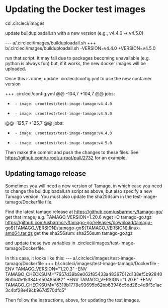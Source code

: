 # Updating the Docker test images

cd .circleci/images

update builduploadall.sh with a new version (e.g., v4.4.0 -> v4.5.0)

--- a/.circleci/images/builduploadall.sh
+++ b/.circleci/images/builduploadall.sh
-VERSION=v4.4.0
+VERSION=v4.5.0

run that script. It may fail due to packages becoming unavailable
(e.g. python is always fun) but, if it works, the new docker
images will be uploaded.

Once this is done, update .circleci/config.yml to use the new container version

+++ .circleci/config.yml
@@ -104,7 +104,7 @@ jobs:
-      - image: uroottest/test-image-tamago:v4.4.0
+      - image: uroottest/test-image-tamago:v4.5.0
@@ -125,7 +125,7 @@ jobs:
-      - image: uroottest/test-image-tamago:v4.4.0
+      - image: uroottest/test-image-tamago:v4.5.0


Then make the commit and push the changes to these files.
See https://github.com/u-root/u-root/pull/2732 for an example.

## Updating tamago release
Sometimes you will need a new version of Tamago, in which case
you need to change the builduploadall.sh script as above, but also
specify a new Tamago version. You must also update the sha256sum
in the test-image-tamago/Dockerfile file.

Find the latest tamago release at https://github.com/usbarmory/tamago-go/
get that image, e.g.
TAMAGO_VERSION=1.20.6 wget -O tamago-go.tgz https://github.com/usbarmory/tamago-go/releases/download/tamago-go${TAMAGO_VERSION}/tamago-go${TAMAGO_VERSION}.linux-amd64.tar.gz
get the sha256sum:
sha256sum tamago-go.tgz

and update these two variables in .circleci/images/test-image-tamago/Dockerfile.

In this case, it looks like this:
--- a/.circleci/images/test-image-tamago/Dockerfile
+++ b/.circleci/images/test-image-tamago/Dockerfile
-ENV TAMAGO_VERSION="1.20.3"
-ENV TAMAGO_CHECKSUM="7657d39b8e062f85433a48367012d138ef5b928408b0b41e15384fe150495082"
+ENV TAMAGO_VERSION="1.20.6"
+ENV TAMAGO_CHECKSUM="6319b1778e93695b62bb63946c5dd28c4d8f3c1ac3c4bf28e49cb967d570dfd5"

Then follow the instructions, above, for updating the test images.
